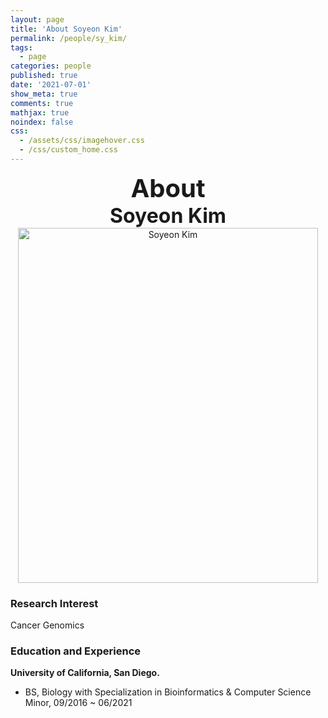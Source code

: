 ```yaml
---
layout: page
title: 'About Soyeon Kim'
permalink: /people/sy_kim/
tags:
  - page
categories: people
published: true
date: '2021-07-01'
show_meta: true
comments: true
mathjax: true
noindex: false
css:
  - /assets/css/imagehover.css
  - /css/custom_home.css
---
```


<style>
.center{
  text-align: center;
}
</style>  


<div class="center"><div style="font-weight: bold; font-size: 40px;">
About</div></div>
<div class="center"><div style="font-weight: bold; font-size: 32px;">
Soyeon Kim
</div></div>


<div class="center">
    <img src="{{ site.url }}/assets/img/people/sy_kim.png" width="480px" height="568px" alt="Soyeon Kim" />
</div>

### **Research Interest**
Cancer Genomics

### **Education and Experience**

**University of California, San Diego.**
- BS, Biology with Specialization in Bioinformatics &amp; Computer Science Minor, 09/2016 ~ 06/2021




